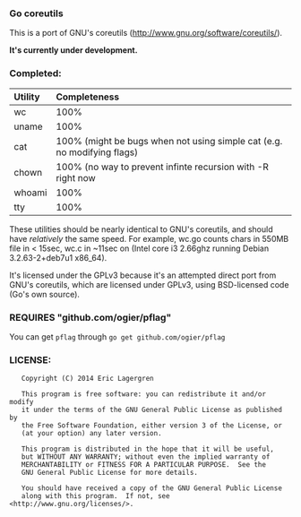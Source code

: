 ### Go coreutils

This is a port of GNU's coreutils (http://www.gnu.org/software/coreutils/).

**It's currently under development.**

### Completed:

| Utility | Completeness   |
|:--------|:---------------|
| wc      | 100%           |
| uname   | 100%           |
| cat     | 100% (might be bugs when not using simple cat (e.g. no modifying flags)   |
| chown   | 100% (no way to prevent infinte recursion with -R right now |
| whoami  | 100%           |
| tty     | 100%           |

These utilities should be nearly identical to GNU's coreutils, and should have *relatively* the same speed. For example, wc.go counts chars in 550MB file in < 15sec, wc.c in ~11sec on (Intel core i3 2.66ghz running Debian 3.2.63-2+deb7u1 x86_64).

It's licensed under the GPLv3 because it's an attempted direct port from GNU's coreutils, which are licensed under GPLv3, using BSD-licensed code (Go's own source).

### REQUIRES "github.com/ogier/pflag"
You can get `pflag` through `go get github.com/ogier/pflag`

### LICENSE:

```
   Copyright (C) 2014 Eric Lagergren

   This program is free software: you can redistribute it and/or modify
   it under the terms of the GNU General Public License as published by
   the Free Software Foundation, either version 3 of the License, or
   (at your option) any later version.

   This program is distributed in the hope that it will be useful,
   but WITHOUT ANY WARRANTY; without even the implied warranty of
   MERCHANTABILITY or FITNESS FOR A PARTICULAR PURPOSE.  See the
   GNU General Public License for more details.

   You should have received a copy of the GNU General Public License
   along with this program.  If not, see <http://www.gnu.org/licenses/>.
```
